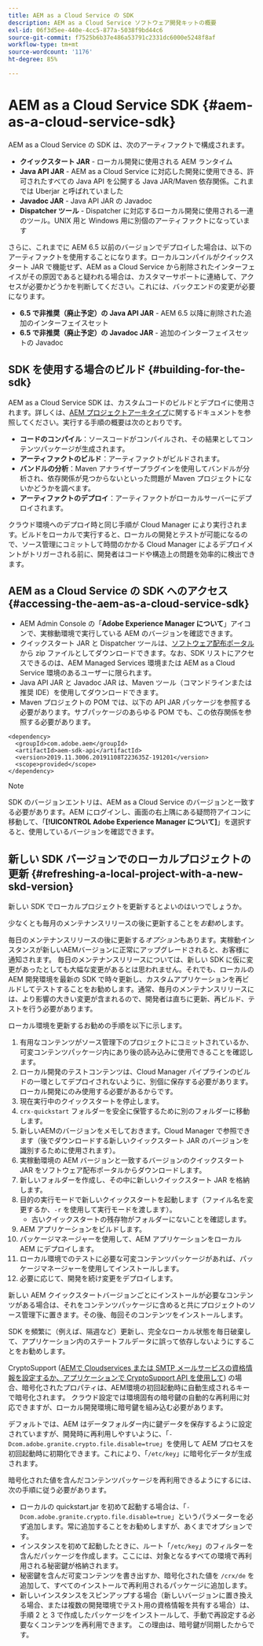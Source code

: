 ```yaml
---
title: AEM as a Cloud Service の SDK
description: AEM as a Cloud Service ソフトウェア開発キットの概要
exl-id: 06f3d5ee-440e-4cc5-877a-5038f9bd44c6
source-git-commit: f7525b6b37e486a53791c2331dc6000e5248f8af
workflow-type: tm+mt
source-wordcount: '1176'
ht-degree: 85%

---
```


# AEM as a Cloud Service SDK {#aem-as-a-cloud-service-sdk}

AEM as a Cloud Service の SDK は、次のアーティファクトで構成されます。

* **クイックスタート JAR** - ローカル開発に使用される AEM ランタイム
* **Java API JAR** - AEM as a Cloud Service に対応した開発に使用できる、許可されたすべての Java API を公開する Java JAR/Maven 依存関係。これまでは Uberjar と呼ばれていました
* **Javadoc JAR** - Java API JAR の Javadoc
* **Dispatcher ツール** - Dispatcher に対応するローカル開発に使用される一連のツール。UNIX 用と Windows 用に別個のアーティファクトになっています

さらに、これまでに AEM 6.5 以前のバージョンでデプロイした場合は、以下のアーティファクトを使用することになります。ローカルコンパイルがクイックスタート JAR で機能せず、AEM as a Cloud Service から削除されたインターフェイスがその原因であると疑われる場合は、カスタマーサポートに連絡して、アクセスが必要かどうかを判断してください。これには、バックエンドの変更が必要になります。

* **6.5 で非推奨（廃止予定）の Java API JAR** - AEM 6.5 以降に削除された追加のインターフェイスセット
* **6.5 で非推奨（廃止予定）の Javadoc JAR** - 追加のインターフェイスセットの Javadoc

## SDK を使用する場合のビルド {#building-for-the-sdk}

AEM as a Cloud Service SDK は、カスタムコードのビルドとデプロイに使用されます。詳しくは、[AEM プロジェクトアーキタイプ](https://experienceleague.adobe.com/docs/experience-manager-core-components/using/developing/archetype/using.html?lang=ja)に関するドキュメントを参照してください。実行する手順の概要は次のとおりです。

* **コードのコンパイル**：ソースコードがコンパイルされ、その結果としてコンテンツパッケージが生成されます。
* **アーティファクトのビルド**：アーティファクトがビルドされます。
* **バンドルの分析**：Maven アナライザープラグインを使用してバンドルが分析され、依存関係が見つからないといった問題が Maven プロジェクトにないかどうかを調べます。
* **アーティファクトのデプロイ**：アーティファクトがローカルサーバーにデプロイされます。

クラウド環境へのデプロイ時と同じ手順が Cloud Manager により実行されます。ビルドをローカルで実行すると、ローカルの開発とテストが可能になるので、ソース管理にコミットして時間のかかる Cloud Manager によるデプロイメントがトリガーされる前に、開発者はコードや構造上の問題を効率的に検出できます。

## AEM as a Cloud Service の SDK へのアクセス {#accessing-the-aem-as-a-cloud-service-sdk}

* AEM Admin Console の「**Adobe Experience Manager について**」アイコンで、実稼動環境で実行している AEM のバージョンを確認できます。
* クイックスタート JAR と Dispatcher ツールは、[ソフトウェア配布ポータル](https://experience.adobe.com/#/downloads/content/software-distribution/en/aemcloud.html)から zip ファイルとしてダウンロードできます。なお、SDK リストにアクセスできるのは、AEM Managed Services 環境または AEM as a Cloud Service 環境のあるユーザーに限られます。
* Java API JAR と Javadoc JAR は、Maven ツール（コマンドラインまたは推奨 IDE）を使用してダウンロードできます。
* Maven プロジェクトの POM では、以下の API JAR パッケージを参照する必要があります。サブパッケージのあらゆる POM でも、この依存関係を参照する必要があります。

```
<dependency>
  <groupId>com.adobe.aem</groupId>
  <artifactId>aem-sdk-api</artifactId>
  <version>2019.11.3006.20191108T223635Z-191201</version>
  <scope>provided</scope>
</dependency>
```

>[!NOTE]
>
>SDK のバージョンエントリは、AEM as a Cloud Service のバージョンと一致する必要があります。AEM にログインし、画面の右上隅にある疑問符アイコンに移動して、「**[!UICONTROL Adobe Experience Manager について]**」を選択すると、使用しているバージョンを確認できます。


## 新しい SDK バージョンでのローカルプロジェクトの更新 {#refreshing-a-local-project-with-a-new-skd-version}

新しい SDK でローカルプロジェクトを更新するとよいのはいつでしょうか。

少なくとも毎月のメンテナンスリリースの後に更新することを&#x200B;*お勧め*&#x200B;します。

毎日のメンテナンスリリースの後に更新する&#x200B;*オプション*&#x200B;もあります。実稼動インスタンスが新しいAEMバージョンに正常にアップグレードされると、お客様に通知されます。 毎日のメンテナンスリリースについては、新しい SDK に仮に変更があったとしても大幅な変更があるとは思われません。それでも、ローカルの AEM 開発環境を最新の SDK で時々更新し、カスタムアプリケーションを再ビルドしてテストすることをお勧めします。通常、毎月のメンテナンスリリースには、より影響の大きい変更が含まれるので、開発者は直ちに更新、再ビルド、テストを行う必要があります。

ローカル環境を更新するお勧めの手順を以下に示します。

1. 有用なコンテンツがソース管理下のプロジェクトにコミットされているか、可変コンテンツパッケージ内にあり後の読み込みに使用できることを確認します。
1. ローカル開発のテストコンテンツは、Cloud Manager パイプラインのビルドの一環としてデプロイされないように、別個に保存する必要があります。ローカル開発にのみ使用する必要があるからです。
1. 現在実行中のクイックスタートを停止します。
1. `crx-quickstart` フォルダーを安全に保管するために別のフォルダーに移動します。
1. 新しいAEMのバージョンをメモしておきます。Cloud Manager で参照できます（後でダウンロードする新しいクイックスタート JAR のバージョンを識別するために使用されます）。
1. 実稼動環境の AEM バージョンと一致するバージョンのクイックスタート JAR をソフトウェア配布ポータルからダウンロードします。
1. 新しいフォルダーを作成し、その中に新しいクイックスタート JAR を格納します。
1. 目的の実行モードで新しいクイックスタートを起動します（ファイル名を変更するか、`-r` を使用して実行モードを渡します）。
   * 古いクイックスタートの残存物がフォルダーにないことを確認します。
1. AEM アプリケーションをビルドします。
1. パッケージマネージャーを使用して、AEM アプリケーションをローカル AEM にデプロイします。
1. ローカル環境でのテストに必要な可変コンテンツパッケージがあれば、パッケージマネージャーを使用してインストールします。
1. 必要に応じて、開発を続け変更をデプロイします。

新しい AEM クイックスタートバージョンごとにインストールが必要なコンテンツがある場合は、それをコンテンツパッケージに含めると共にプロジェクトのソース管理下に置きます。その後、毎回そのコンテンツをインストールします。

SDK を頻繁に（例えば、隔週など）更新し、完全なローカル状態を毎日破棄して、アプリケーション内のステートフルデータに誤って依存しないようにすることをお勧めします。

CryptoSupport ([AEMで Cloudservices または SMTP メールサービスの資格情報を設定するか、アプリケーションで CryptoSupport API を使用して](https://www.adobe.io/experience-manager/reference-materials/cloud-service/javadoc/com/adobe/granite/crypto/CryptoSupport.html)) の場合、暗号化されたプロパティは、AEM環境の初回起動時に自動生成されるキーで暗号化されます。 クラウド設定では環境固有の暗号鍵の自動的な再利用に対応できますが、ローカル開発環境に暗号鍵を組み込む必要があります。

デフォルトでは、AEM はデータフォルダー内に鍵データを保存するように設定されていますが、開発時に再利用しやすいように、「`-Dcom.adobe.granite.crypto.file.disable=true`」を使用して AEM プロセスを初回起動時に初期化できます。これにより、「`/etc/key`」に暗号化データが生成されます。

暗号化された値を含んだコンテンツパッケージを再利用できるようにするには、次の手順に従う必要があります。

* ローカルの quickstart.jar を初めて起動する場合は、「`-Dcom.adobe.granite.crypto.file.disable=true`」というパラメーターを必ず追加します。常に追加することをお勧めしますが、あくまでオプションです。
* インスタンスを初めて起動したときに、ルート「`/etc/key`」のフィルターを含んだパッケージを作成します。ここには、対象となるすべての環境で再利用される秘密鍵が格納されます。
* 秘密鍵を含んだ可変コンテンツを書き出すか、暗号化された値を `/crx/de` を追加して、すべてのインストールで再利用されるパッケージに追加します。
* 新しいインスタンスをスピンアップする場合（新しいバージョンに置き換える場合、または複数の開発環境でテスト用の資格情報を共有する場合）は、手順 2 と 3 で作成したパッケージをインストールして、手動で再設定する必要なくコンテンツを再利用できます。 この理由は、暗号鍵が同期したからです。
